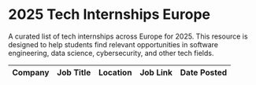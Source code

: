 # 2025 Tech Internships Europe
A curated list of tech internships across Europe for 2025. This resource is designed to help students find relevant opportunities in software engineering, data science, cybersecurity, and other tech fields.
<!-- START TABLE -->

| Company | Job Title | Location | Job Link | Date Posted |
| ------- | ---- | -------- | ---------------- | ----------- |


<!-- END TABLE -->
